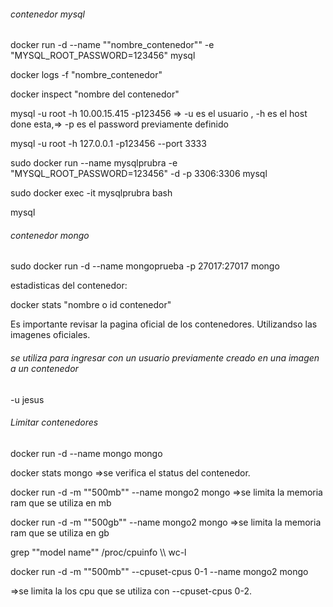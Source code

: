 ###### contenedor mysql

docker run -d  --name  ""nombre_contenedor"" -e "MYSQL_ROOT_PASSWORD=123456" mysql

docker logs -f "nombre_contenedor"

docker inspect "nombre del contenedor"

mysql -u root -h 10.00.15.415 -p123456  => -u es el usuario , -h  es el host done esta,=> -p es el password previamente definido

mysql -u root -h 127.0.0.1 -p123456 --port 3333

sudo docker run --name mysqlprubra -e "MYSQL_ROOT_PASSWORD=123456" -d -p 3306:3306 mysql

sudo docker exec -it mysqlprubra  bash

mysql

###### contenedor mongo

sudo docker run -d --name mongoprueba -p 27017:27017 mongo

estadisticas del contenedor:

docker stats "nombre o id contenedor"

Es importante revisar la pagina oficial de los contenedores. Utilizandso las imagenes oficiales.

###### se utiliza para ingresar  con un usuario previamente creado en una imagen a un contenedor

-u jesus


###### Limitar contenedores

docker run -d --name mongo mongo

docker stats mongo  =>se verifica el status del contenedor. 

docker run -d -m ""500mb"" --name mongo2 mongo   =>se limita la memoria ram que se utiliza  en mb

docker run -d -m ""500gb"" --name mongo2 mongo   =>se limita la memoria ram que se utiliza  en gb


grep ""model name"" /proc/cpuinfo \\\\ wc-l

docker run -d -m ""500mb"" --cpuset-cpus 0-1 --name mongo2 mongo

=>se limita la los cpu que se utiliza con --cpuset-cpus 0-2.
